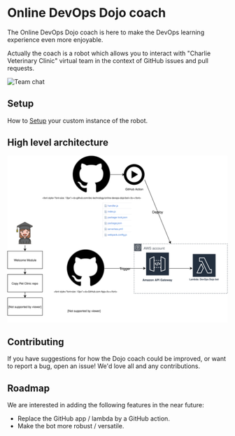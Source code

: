 # Online DevOps Dojo coach

The Online DevOps Dojo coach is here to make the DevOps learning experience
even more enjoyable.

Actually the coach is a robot which allows you to interact with "Charlie
Veterinary Clinic" virtual team in the context of GitHub issues and pull requests.

![Team chat](https://s3.amazonaws.com/devopsdojoassets/team-chat.jpg)

## Setup

How to [Setup](./bot-setup.md) your custom instance of the robot.

## High level architecture

![Architecture diagram](online-devops-dojo-bot.svg)

## Contributing

If you have suggestions for how the Dojo coach could be improved, or want to
report a bug, open an issue! We'd love all and any contributions.

## Roadmap

We are interested in adding the following features in the near future:

- Replace the GitHub app / lambda by a GitHub action.
- Make the bot more robust / versatile.
